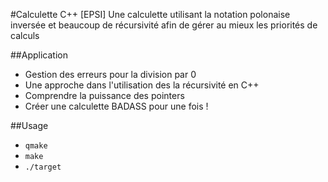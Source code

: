 #Calculette C++ [EPSI]
Une calculette utilisant la notation polonaise inversée et beaucoup de récursivité afin de gérer au mieux les priorités de calculs

##Application
* Gestion des erreurs pour la division par 0
* Une approche dans l'utilisation des la récursivité en C++
* Comprendre la puissance des pointers
* Créer une calculette BADASS pour une fois !
 

##Usage
  * `qmake`
  * `make`
  * `./target`
